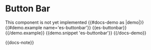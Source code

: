 # Button Bar

This component is not yet implemented
{{#docs-demo as |demo|}}
  {{#demo.example name='es-buttonbar'}}
    {{es-buttonbar}}
  {{/demo.example}}
  {{demo.snippet 'es-buttonbar'}}
{{/docs-demo}}

{{docs-note}}
